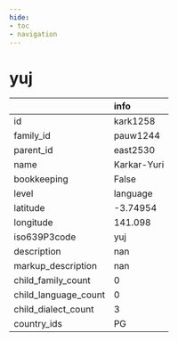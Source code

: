```yaml
---
hide:
- toc
- navigation
---
```

# yuj
|                      | info        |
|:---------------------|:------------|
| id                   | kark1258    |
| family_id            | pauw1244    |
| parent_id            | east2530    |
| name                 | Karkar-Yuri |
| bookkeeping          | False       |
| level                | language    |
| latitude             | -3.74954    |
| longitude            | 141.098     |
| iso639P3code         | yuj         |
| description          | nan         |
| markup_description   | nan         |
| child_family_count   | 0           |
| child_language_count | 0           |
| child_dialect_count  | 3           |
| country_ids          | PG          |